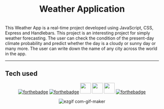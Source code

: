 <h1 align="center"> Weather Application

</h1>
<br>
This Weather App is a real-time project developed using JavaScript, CSS, Express and Handlebars. This project is an interesting project for simply weather forecasting. The user can check the condition of the present-day climate probability and predict whether the day is a cloudy or sunny day or many more. The user can write down the name of any city across the world in the app. 
<br>
<hr>
<h2>Tech used </h2>
<div align="center">
  

[![forthebadge](https://forthebadge.com/images/badges/uses-html.svg)](https://forthebadge.com) [![forthebadge](https://forthebadge.com/images/badges/uses-css.svg)](https://forthebadge.com) <img src="https://img.shields.io/badge/uses%20-express-orange?style=for-the-badge&logo=express" height="35px"> <img src="https://img.shields.io/badge/Uses%20-Nodejs-orange?style=for-the-badge&logo=Nodejs" height="35px"> <img src="https://img.shields.io/badge/Made%20with-Handlebars-orange?style=for-the-badge&logo=Jupyter" height="35px"> [![forthebadge](https://forthebadge.com/images/badges/made-with-javascript.svg)](https://forthebadge.com)
  

![ezgif com-gif-maker](https://user-images.githubusercontent.com/62975799/158307171-c847dbf8-fee9-429f-91bb-6192eba1635a.gif)
 </div>
